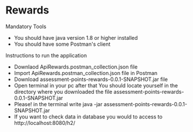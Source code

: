 # Rewards
Mandatory Tools
  * You should have java version 1.8 or higher installed
  * You should have some Postman's client
  
Instructions to run the application
  * Downlaod ApiRewards.postman_collection.json file
  * Import ApiRewards.postman_collection.json file in Postman
  * Download assessment-points-rewards-0.0.1-SNAPSHOT.jar file
  * Open terminal in your pc after that You should locate yourself in the directory where you downloaded the file assessment-points-rewards-0.0.1-SNAPSHOT.jar 
  * Please! in the terminal write java -jar assessment-points-rewards-0.0.1-SNAPSHOT.jar
  * If you want to check data in database you would to access to http://localhost:8080/h2/
